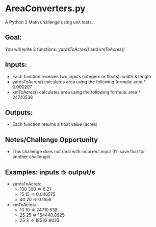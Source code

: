 # AreaConverters.py
A Python 2 Math challenge using unit tests.

**Goal:**
----------
You will write 2 functions: *yardsToAcres()* and *kmToAcres()*

**Inputs:**
----------
* Each function receives two inputs (integers or floats): width & length
* yardsToAcres() calculates area using the following formula: area * 0.000207
* kmToAcres()  calculates area using the following formula: area * 247.10538

**Outputs:**
------------
* Each function returns a float value (acres)

**Notes/Challenge Opportunity**
-------------
* This challenge does not deal with incorrect input (I'll save that for another challenge)

**Examples:**
inputs => output/s
--------------------------------
* yardsToAcres:
  * 100 300 => 6.21
  * 15 15 => 0.046575
  * 40 20 => 0.1656
* kmToAcres:
  * 10 10 => 24710.538
  * 25 25 => 154440.8625
  * 25 3 => 18532.9035
